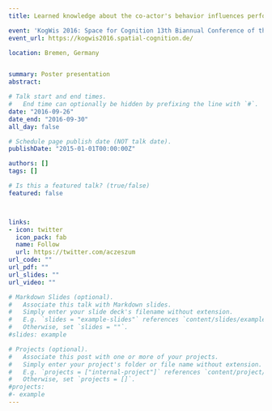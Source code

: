 ```yaml
---
title: Learned knowledge about the co-actor's behavior influences performance in a joint visuomotor task

event: 'KogWis 2016: Space for Cognition 13th Biannual Conference of the German Society for Cognitive Science' 
event_url: https://kogwis2016.spatial-cognition.de/

location: Bremen, Germany


summary: Poster presentation
abstract: 

# Talk start and end times.
#   End time can optionally be hidden by prefixing the line with `#`.
date: "2016-09-26"
date_end: "2016-09-30"
all_day: false

# Schedule page publish date (NOT talk date).
publishDate: "2015-01-01T00:00:00Z"

authors: []
tags: []

# Is this a featured talk? (true/false)
featured: false



links:
- icon: twitter
  icon_pack: fab
  name: Follow
  url: https://twitter.com/aczeszum
url_code: ""
url_pdf: ""
url_slides: ""
url_video: ""

# Markdown Slides (optional).
#   Associate this talk with Markdown slides.
#   Simply enter your slide deck's filename without extension.
#   E.g. `slides = "example-slides"` references `content/slides/example-slides.md`.
#   Otherwise, set `slides = ""`.
#slides: example

# Projects (optional).
#   Associate this post with one or more of your projects.
#   Simply enter your project's folder or file name without extension.
#   E.g. `projects = ["internal-project"]` references `content/project/deep-learning/index.md`.
#   Otherwise, set `projects = []`.
#projects:
#- example
---
```


